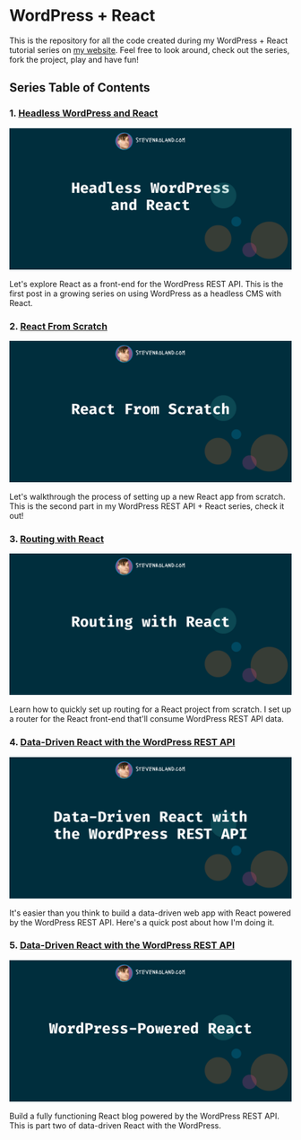 # WordPress + React

This is the repository for all the code created during my WordPress + React tutorial series on [my website](https://www.stevenroland.com). 
Feel free to look around, check out the series, fork the project, play and have fun!

## Series Table of Contents

### 1. [Headless WordPress and React](https://www.stevenroland.com/development/headless-wordpress-and-react/)
<a href="https://www.stevenroland.com/development/headless-wordpress-and-react/">
  <img src="./tutorial_series_assets/images/headless+wordpress+react.png?raw=true">
</a>
<p>Let's explore React as a front-end for the WordPress REST API. This is the first post in a growing series on using WordPress as a headless CMS with React.</p>

### 2. [React From Scratch](https://www.stevenroland.com/development/react-from-scratch/)
<a href="https://www.stevenroland.com/development/react-from-scratch/">
  <img src="./tutorial_series_assets/images/react+from+scratch.png?raw=true">
</a>
<p>Let's walkthrough the process of setting up a new React app from scratch. This is the second part in my WordPress REST API + React series, check it out!</p>

### 3. [Routing with React](https://www.stevenroland.com/development/routing-with-react/)
<a href="https://www.stevenroland.com/development/routing-with-react/">
  <img src="./tutorial_series_assets/images/routing+with+react.png?raw=true">
</a>
<p>Learn how to quickly set up routing for a React project from scratch. I set up a router for the React front-end that'll consume WordPress REST API data.</p>

### 4. [Data-Driven React with the WordPress REST API](https://www.stevenroland.com/development/data-driven-react-with-the-wordpress-rest-api/)
<a href="https://www.stevenroland.com/development/data-driven-react-with-the-wordpress-rest-api/">
  <img src="./tutorial_series_assets/images/ddd+react+wordpress+api.png?raw=true">
</a>
<p>It's easier than you think to build a data-driven web app with React powered by the WordPress REST API. Here's a quick post about how I'm doing it.</p>

### 5. [Data-Driven React with the WordPress REST API](https://www.stevenroland.com/development/wordpress-powered-react/)
<a href="https://www.stevenroland.com/development/wordpress-powered-react/">
  <img src="./tutorial_series_assets/images/wordpress-powered+react.png?raw=true">
</a>
<p>Build a fully functioning React blog powered by the WordPress REST API. This is part two of data-driven React with the WordPress.</p>